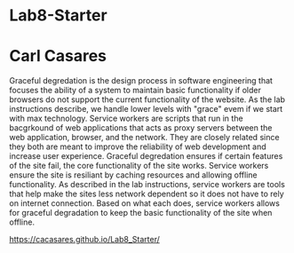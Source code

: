 # Lab8-Starter
# Carl Casares
Graceful degredation is the design process in software engineering that focuses the ability of a system to maintain basic functionality if older browsers do not support the current functionality of the website. As the lab instructions describe, we handle lower levels with "grace" evem if we start with max technology. Service workers are scripts that run in the bacgrkound of web applications that acts as proxy servers between the web application, browser, and the network. They are closely related since they both are meant to improve the reliability of web development and increase user experience. Graceful degredation ensures if certain features of the site fail, the core functionality of the site works. Service workers ensure the site is resiliant by caching resources and allowing offline functionality. As described in the lab instructions, service workers are tools that help make the sites less network dependent so it does not have to rely on internet connection. Based on what each does, service workers allows for graceful degradation to keep the basic functionality of the site when offline.

https://cacasares.github.io/Lab8_Starter/